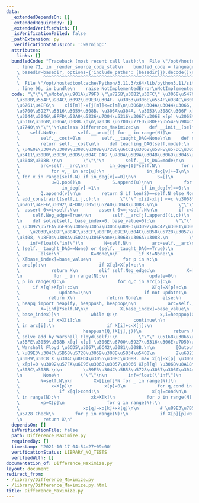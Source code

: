 ```yaml
---
data:
  _extendedDependsOn: []
  _extendedRequiredBy: []
  _extendedVerifiedWith: []
  _isVerificationFailed: false
  _pathExtension: py
  _verificationStatusIcon: ':warning:'
  attributes:
    links: []
  bundledCode: "Traceback (most recent call last):\n  File \"/opt/hostedtoolcache/Python/3.11.3/x64/lib/python3.11/site-packages/onlinejudge_verify/documentation/build.py\"\
    , line 71, in _render_source_code_stat\n    bundled_code = language.bundle(stat.path,\
    \ basedir=basedir, options={'include_paths': [basedir]}).decode()\n          \
    \         ^^^^^^^^^^^^^^^^^^^^^^^^^^^^^^^^^^^^^^^^^^^^^^^^^^^^^^^^^^^^^^^^^^^^^^^^^^^^^^^^^\n\
    \  File \"/opt/hostedtoolcache/Python/3.11.3/x64/lib/python3.11/site-packages/onlinejudge_verify/languages/python.py\"\
    , line 96, in bundle\n    raise NotImplementedError\nNotImplementedError\n"
  code: "\"\"\"\nNote\n\u901A\u79F0 \"\u725B\u30B2\u30FC\" \u3068\u547C\u3070\u308C\
    \u308B\u554F\u984C\u3092\u89E3\u304F. \u3053\u306E\u554F\u984C\u306F M \u500B\u306E\
    \u6761\u4EF6\n    x[i[m]]-x[j[m]]<=c[m]\n\u306B\u304A\u3044\u3066, x[p]-x[q] \u3092\
    \u6700\u5927\u5316\u3059\u308B. \u306A\u304A, \u3053\u308C\u306F x[q]=0 \u3068\
    \u3044\u3046\u8FFD\u52A0\u5236\u7D04\u5316\u3067\u306E x[p] \u306E\u6700\u5927\
    \u5316\u306B\u306A\u308B.\n\n\u203B \u6700\u77ED\u8DEF\u554F\u984C\u306B\u5E30\
    \u7740\n\"\"\"\n\nclass Difference_Maximize:\n    def __init__(self,N):\n    \
    \    self.N=N\n        self.__arc=[[] for _ in range(N)]\n        self.Neg_edge=False\n\
    \        self.__cost=0\n        self.__taught_DAG=None\n\n    def cost(self):\n\
    \        return self.__cost\n\n    def teaching_DAG(self,mode):\n        \"\"\"\
    \ \u4E0E\u3048\u3089\u308C\u308B\u72B6\u6CC1\u306B\u5BFE\u5FDC\u3059\u308B\u6709\
    \u5411\u30B0\u30E9\u30D5\u304C DAG \u78BA\u5B9A\u304B\u3069\u3046\u304B\u3092\u6559\
    \u3048\u308B.\n\n        \"\"\"\n        self.__is_DAG=mode\n\n    def is_DAG(self):\n\
    \        arc=self.__arc\n\n        in_deg=[0]*self.N\n        for u in range(self.N):\n\
    \            for v,_ in arc[u]:\n                in_deg[v]+=1\n\n        Q=[x\
    \ for x in range(self.N) if in_deg[x]==0]\n\n        S=[]\n        while Q:\n\
    \            u=Q.pop()\n            S.append(u)\n\n            for v,_ in arc[u]:\n\
    \                in_deg[v]-=1\n                if in_deg[v]==0:\n            \
    \        Q.append(v)\n\n        return S if len(S)==self.N else None\n\n    def\
    \ add_constraint(self,i,j,c):\n        \"\"\" x[i]-x[j] <=c \u3068\u3044\u3046\
    \u6761\u4EF6\u3092\u4ED8\u3051\u52A0\u3048\u308B.\n\n        \"\"\"\n\n      \
    \  assert 0<=i<self.N\n        assert 0<=j<self.N\n\n        if c<0:\n       \
    \     self.Neg_edge=True\n\n        self.__arc[j].append((i,c))\n        self.__cost+=1\n\
    \n    def solve(self, base_index=0, base_value=0):\n        \"\"\" x[base]=base_value\
    \ \u3092\u57FA\u6E96\u306B\u3057\u3066\u89E3\u3092\u6C42\u3081\u308B.\n\n    \
    \    \u203B\u5B9F\u884C\u53EF\u80FD\u89E3\u304C\u5B58\u5728\u3057\u306A\u3044\u5834\
    \u5408, \u8FD4\u308A\u5024\u306FNone\u306B\u306A\u308B.\n        \"\"\"\n    \
    \    inf=float(\"inf\")\n        N=self.N\n        arc=self.__arc\n\n        if\
    \ (self.__taught_DAG==None) or (self.__taught_DAG==True):\n            K=self.is_DAG()\n\
    \        else:\n            K=None\n\n        if K!=None:\n            X=[inf]*N;\
    \ X[base_index]=base_value\n            for p in K:\n                for q,c in\
    \ arc[p]:\n                    if X[q]>X[p]+c:\n                        X[q]=X[p]+c\n\
    \            return X\n        elif self.Neg_edge:\n            X=[inf]*N; X[base_index]=base_value\n\
    \n            for _ in range(N):\n                update=0\n                for\
    \ p in range(N):\n                    for q,c in arc[p]:\n                   \
    \     if X[q]>X[p]+c:\n                            X[q]=X[p]+c\n             \
    \               update=1\n\n                    if not update:\n             \
    \           return X\n            return None\n        else:\n            from\
    \ heapq import heapify, heappush, heappop\n\n            arc=self.__arc\n    \
    \        X=[inf]*self.N\n\n            X[base_index]=base_value\n            Q=[(base_value,\
    \ base_index)]\n            while Q:\n                x,i=heappop(Q)\n\n     \
    \           if x>X[i]:\n                    continue\n\n                for j,c\
    \ in arc[i]:\n                    if X[i]+c<X[j]:\n                        X[j]=X[i]+c\n\
    \                        heappush(Q,(X[j],j))\n            return X\n\n    def\
    \ solve_add_by_Warshall_Floyd(self):\n        \"\"\" \u5168\u3066\u306E p,q \u306B\
    \u5BFE\u3059\u308B x[q]-x[p] \u306E\u6700\u5927\u5316\u306E\u7D50\u679C\u3092\
    \ Warshall Floyd \u6CD5\u3067\u6C42\u3081\u308B.\n\n        [Output]\n       \
    \ \u89E3\u304C\u5B58\u5728\u3059\u308B\u5834\u5408\n        2\u6B21\u5143\u30EA\
    \u30B9\u30C8 X \u304C\u8FD4\u3055\u308C\u308B. max x[q]-x[p] \u306E\u89E3\u306F\
    \ x[p]=0 \u3092\u57FA\u6E96\u306B\u3057\u3066 X[p][q] \u306B\u8A18\u9332\u3055\
    \u308C\u308B.\n\n        \u89E3\u304C\u5B58\u5728\u3057\u306A\u3044\u5834\u5408\
    \n        None\n        \"\"\"\n\n        inf=float(\"inf\")\n        arc=self.__arc\n\
    \        N=self.N\n\n        X=[[inf]*N for _ in range(N)]\n        for p in range(N):\n\
    \            x=X[p]\n            x[p]=0\n            for q,cond in arc[p]:\n \
    \               if x[q]>cond:\n                    x[q]=cond\n\n        for k\
    \ in range(N):\n            xk=X[k]\n            for p in range(N):\n        \
    \        xp=X[p]\n                for q in range(N):\n                    if xp[q]>xp[k]+xk[q]:\n\
    \                        xp[q]=xp[k]+xk[q]\n\n        # \u89E3\u7B54\u306E\u5B58\
    \u5728 Check\n        for p in range(N):\n            if X[p][p]<0: return None\n\
    \n        return X\n"
  dependsOn: []
  isVerificationFile: false
  path: Difference_Maximize.py
  requiredBy: []
  timestamp: '2021-10-17 04:54:27+09:00'
  verificationStatus: LIBRARY_NO_TESTS
  verifiedWith: []
documentation_of: Difference_Maximize.py
layout: document
redirect_from:
- /library/Difference_Maximize.py
- /library/Difference_Maximize.py.html
title: Difference_Maximize.py
---
```


